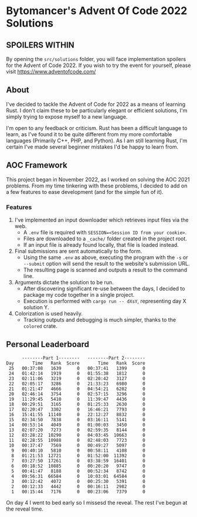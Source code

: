 # Bytomancer's Advent Of Code 2022 Solutions

## SPOILERS WITHIN

By opening the `src/solutions` folder,
you will face implementation spoilers for the Advent of Code 2022.
If you wish to try the event for yourself,
please visit https://www.adventofcode.com/

## About

I've decided to tackle the Advent of Code for 2022 as a means of learning Rust.
I don't claim these to be particularly elegant or efficient solutions,
I'm simply trying to expose myself to a new language.

I'm open to any feedback or criticism.
Rust has been a difficult language to learn,
as I've found it to be quite different from my more comfortable languages
(Primarily C++, PHP, and Python).
As I am still learning Rust,
I'm certain I've made several beginner mistakes I'd be happy to learn from.

## AOC Framework

This project began in November 2022,
as I worked on solving the AOC 2021 problems.
From my time tinkering with these problems,
I decided to add on a few features to ease development
(and for the simple fun of it).

### Features

1. I've implemented an input downloader which retrieves input files via the web.
   - A `.env` file is required with `SESSION=<Session ID from your cookie>`.
   - Files are downloaded to a `_cache/` folder created in the project root.
   - If an input file is already found locally, that file is loaded instead.
2. Final submissions are sent automatically to the form.
   - Using the same `.env` as above,
     executing the program with the `-s` or `--submit`
     option will send the result to the website's submission URL.
   - The resulting page is scanned and outputs a result to the command line.
3. Arguments dictate the solution to be run.
   - After discovering significant re-use between the days,
     I decided to package my code together in a single project.
   - Execution is performed with `cargo run -- dXsY`,
     representing day X solution Y.
4. Colorization is used heavily.
   - Tracking outputs and debugging is much simpler,
     thanks to the `colored` crate.

## Personal Leaderboard

```
      --------Part 1--------   --------Part 2--------
Day       Time   Rank  Score       Time   Rank  Score
 25   00:37:08   1639      0   00:37:41   1399      0
 24   01:42:14   1919      0   01:55:38   1812      0
 23   02:11:06   3219      0   02:20:42   3127      0
 22   02:05:17   3286      0   21:33:23   6980      0
 21   01:21:47   4666      0   04:54:21   6202      0
 20   02:46:14   3754      0   02:57:15   3296      0
 19   11:29:45   5410      0   11:39:47   4436      0
 18   00:29:51   3165      0   01:25:33   2630      0
 17   02:20:47   3302      0   16:46:21   7793      0
 16   15:41:55  11140      0   22:12:27   8832      0
 15   02:34:50   7838      0   03:16:11   5141      0
 14   00:53:14   4049      0   01:00:03   3450      0
 13   02:07:20   7273      0   02:59:35   8144      0
 12   03:28:22  10290      0   04:03:45  10663      0
 11   02:28:55  10988      0   02:48:03   7723      0
 10   00:37:47   7569      0   00:49:27   5097      0
  9   00:40:10   5810      0   00:58:11   4108      0
  8   01:21:53  12721      0   01:52:00  11392      0
  7   03:27:50  17261      0   03:38:59  16401      0
  6   00:18:52  10885      0   00:20:20   9747      0
  5   00:41:47   8188      0   00:52:34   8742      0
  4   09:56:31  66584      0   10:03:01  64584      0
  3   00:12:42   4072      0   00:25:30   5391      0
  2   00:12:33   4442      0   00:16:11   2982      0
  1   00:15:44   7176      0   00:23:06   7379      0
```

On day 4 I went to bed early so I missesd the reveal.
The rest I've begun at the reveal time.
